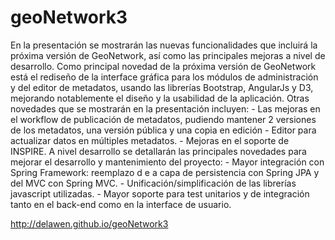 geoNetwork3
===========

En la presentación se mostrarán las nuevas funcionalidades que incluirá la próxima versión de GeoNetwork, así como las principales mejoras a nivel de desarrollo. Como principal novedad de la próxima versión de GeoNetwork está el rediseño de la interface gráfica para los módulos de administración y del editor de metadatos, usando las librerías Bootstrap, AngularJs y D3, mejorando notablemente el diseño y la usabilidad de la aplicación. Otras novedades que se mostrarán en la presentación incluyen: - Las mejoras en el workflow de publicación de metadatos, pudiendo mantener 2 versiones de los metadatos, una versión pública y una copia en edición - Editor para actualizar datos en múltiples metadatos. - Mejoras en el soporte de INSPIRE. A nivel desarrollo se detallarán las principales novedades para mejorar el desarrollo y mantenimiento del proyecto: - Mayor integración con Spring Framework: reemplazo d e a capa de persistencia con Spring JPA y del MVC con Spring MVC. - Unificación/simplificación de las librerías javascript utilizadas. - Mayor soporte para test unitarios y de integración tanto en el back-end como en la interface de usuario.

http://delawen.github.io/geoNetwork3
